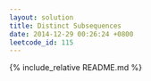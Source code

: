 ```yaml
---
layout: solution
title: Distinct Subsequences
date: 2014-12-29 00:26:24 +0800
leetcode_id: 115
---
```

{% include_relative README.md %}

